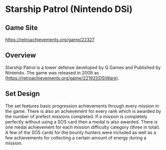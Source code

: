 # Starship Patrol (Nintendo DSi)
## Game Site
https://retroachievements.org/game/22327
## Overview
Starship Patrol is a tower defense developed by Q Games and Published by Nintendo.  The game was released in 2009 as [https://retroachievements.org/game/22192](DSiWare).
## Set Design
The set features basic progression achievements through every mission in the game.  There is also an achievement for every rank which is awarded by the number of prefect missions completed. If a mission is completely perfectly without using a SOS card then a medal is also awarded.  There is one medal achievement for each mission difficulty category (three in total).  A few of the SOS cards for the bounty hunters were included as well as a few achievements for collecting a certain amount of energy during a mission.
